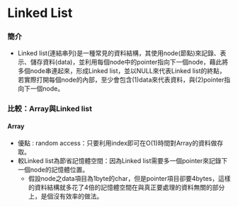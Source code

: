 # Linked List 
### 簡介
  * Linked list(連結串列)是一種常見的資料結構，其使用node(節點)來記錄、表示、儲存資料(data)，並利用每個node中的pointer指向下一個node，藉此將多個node串連起來，形成Linked list，並以NULL來代表Linked list的終點，若實際打開每個node的內部，至少會包含(1)data來代表資料，與(2)pointer指向下一個node。

### 比較：Array與Linked list
  #### Array
   * 優點 : random access：只要利用index即可在O(1)時間對Array的資料做存取。
   * 較Linked list為節省記憶體空間：因為Linked list需要多一個pointer來記錄下一個node的記憶體位置。
     * 假設node之data項目為1byte的char，但是pointer項目卻要4bytes，這樣的資料結構就多花了4倍的記憶體空間在與真正要處理的資料無關的部分上，是個沒有效率的做法。
  
